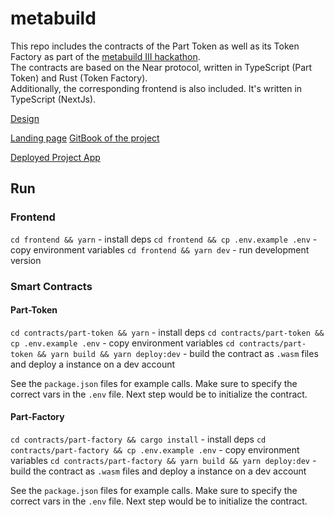 # metabuild

This repo includes the contracts of the Part Token as well as its Token Factory as part of the [metabuild III hackathon](https://metabuildii.devpost.com/).  
The contracts are based on the Near protocol, written in TypeScript (Part Token) and Rust (Token Factory).  
Additionally, the corresponding frontend is also included. It's written in TypeScript (NextJs).

[Design](https://xd.adobe.com/view/f751c412-8537-4f9d-803f-1f00b938c413-a202/grid?hints=off)

[Landing page](https://www.groundone.io/)
[GitBook of the project](https://documentation.groundone.io/)

[Deployed Project App](https://metabuild-dev.vercel.app/)

## Run

### Frontend

`cd frontend && yarn` - install deps
`cd frontend && cp .env.example .env` - copy environment variables
`cd frontend && yarn dev` - run development version

### Smart Contracts

#### Part-Token

`cd contracts/part-token && yarn` - install deps
`cd contracts/part-token && cp .env.example .env` - copy environment variables
`cd contracts/part-token && yarn build && yarn deploy:dev` - build the contract as `.wasm` files and deploy a instance on a dev account

See the `package.json` files for example calls. Make sure to specify the correct vars in the `.env` file. Next step would be to initialize the contract.

#### Part-Factory

`cd contracts/part-factory && cargo install` - install deps
`cd contracts/part-factory && cp .env.example .env` - copy environment variables
`cd contracts/part-factory && yarn build && yarn deploy:dev` - build the contract as `.wasm` files and deploy a instance on a dev account

See the `package.json` files for example calls. Make sure to specify the correct vars in the `.env` file. Next step would be to initialize the contract.

